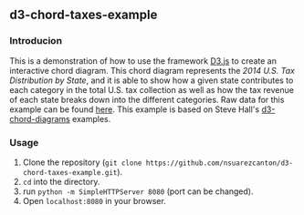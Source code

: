 ## d3-chord-taxes-example

### Introducion
This is a demonstration of how to use the framework [D3.js](https://d3js.org) to create an interactive chord diagram. This chord diagram represents the *2014 U.S. Tax Distribution by State*, and it is able to show how a given state contributes to each category in the total U.S. tax collection as well as how the tax revenue of each state breaks down into the different categories. Raw data for this example can be found [here](http://factfinder.census.gov/faces/tableservices/jsf/pages/productview.xhtml?src=bkmk). This example is based on Steve Hall's [d3-chord-diagrams](https://github.com/sghall/d3-chord-diagrams) examples.

### Usage
1. Clone the repository (`git clone https://github.com/nsuarezcanton/d3-chord-taxes-example.git`).
2. `cd` into the directory.
3. run `python -m SimpleHTTPServer 8080` (port can be changed).
4. Open `localhost:8080` in your browser.
